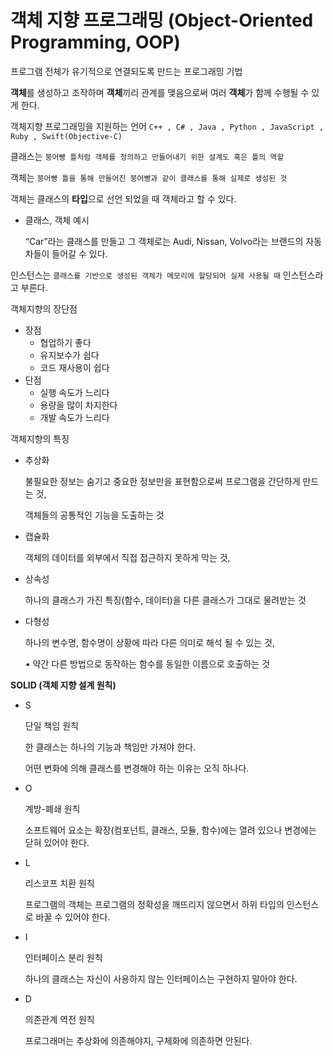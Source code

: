 # 객체 지향 프로그래밍 (Object-Oriented Programming, OOP)

프로그램 전체가 유기적으로 연결되도록 만드는 프로그래밍 기법

**객체**를 생성하고 조작하며 **객체**끼리 관계를 맺음으로써 여러 **객체**가 함께 수행될 수 있게 한다.

객체지향 프로그래밍을 지원하는 언어 `C++ , C# , Java , Python , JavaScript , Ruby , Swift(Objective-C)`

클래스는 `붕어빵 틀처럼 객체를 정의하고 만들어내기 위한 설계도 혹은 틀의 역할`

객체는 `붕어빵 틀을 통해 만들어진 붕어빵과 같이 클래스를 통해 실제로 생성된 것`

객체는 클래스의 **타입**으로 선언 되었을 때 객체라고 할 수 있다.

- 클래스, 객체 예시

    “Car”라는 클래스를 만들고 그 객체로는 Audi, Nissan, Volvo라는 브랜드의 자동차들이 들어갈 수 있다.
    

인스턴스는 `클래스를 기반으로 생성된 객체가 메모리에 할당되어 실제 사용될 때` 인스턴스라고 부른다.

객체지향의 장단점

- 장점
    - 협업하기 좋다
    - 유지보수가 쉽다
    - 코드 재사용이 쉽다
- 단점
    - 실행 속도가 느리다
    - 용량을 많이 차지한다
    - 개발 속도가 느리다

객체지향의 특징

- 추상화
    
    불필요한 정보는 숨기고 중요한 정보만을 표현함으로써 프로그램을 간단하게 만드는 것,
    
    객체들의 공통적인 기능을 도출하는 것
    
- 캡슐화
    
    객체의 데이터를 외부에서 직접 접근하지 못하게 막는 것,
    
- 상속성
    
    하나의 클래스가 가진 특징(함수, 데이터)을 다른 클래스가 그대로 물려받는 것
    
- 다형성
    
    하나의 변수명, 함수명이 상황에 따라 다른 의미로 해석 될 수 있는 것,
    
    • 약간 다른 방법으로 동작하는 함수를 동일한 이름으로 호출하는 것
    

**SOLID (객체 지향 설계 원칙)**

- S
    
    단일 책임 원칙
    
    한 클래스는 하나의 기능과 책임만 가져야 한다.
    
    어떤 변화에 의해 클래스를 변경해야 하는 이유는 오직 하나다.
    
- O
    
    계방-폐쇄 원칙
    
    소프트웨어 요소는 확장(컴포넌트, 클래스, 모듈, 함수)에는 열려 있으나 변경에는 닫혀 있어야 한다.
    
- L
    
    리스코프 치환 원칙
    
    프로그램의 객체는 프로그램의 정확성을 깨뜨리지 않으면서 하위 타입의 인스턴스로 바꿀 수 있어야 한다.
    
- I
    
    인터페이스 분리 원칙
    
    하나의 클래스는 자신이 사용하지 않는 인터페이스는 구현하지 말아야 한다.
    
- D
    
    의존관계 역전 원칙
    
    프로그래머는 추상화에 의존해야지, 구체화에 의존하면 안된다.